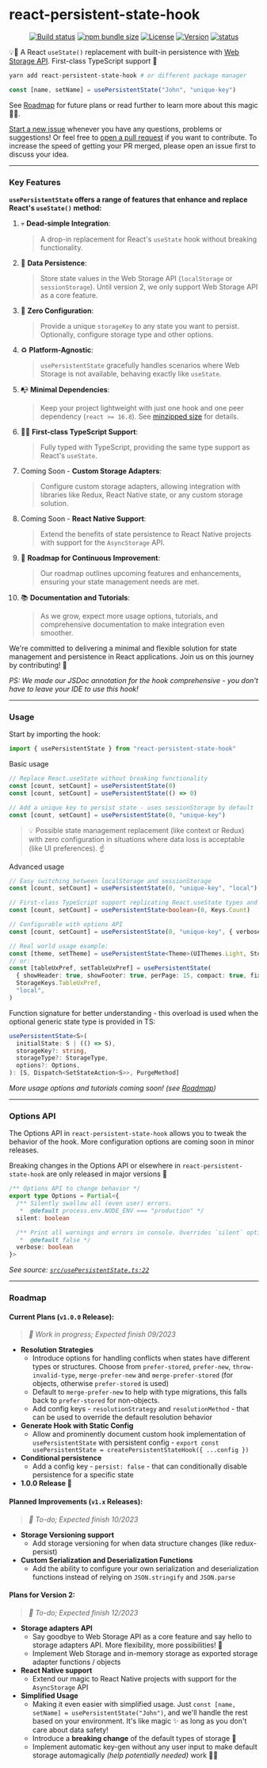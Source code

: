 # react-persistent-state-hook

<div align="center">

[![Build status](https://img.shields.io/github/actions/workflow/status/deniskabana/react-persistent-state-hook/pr-and-main-tests.yml?branch=main&style=for-the-badge)](/actions/workflows/pr-and-main-tests.yml)
[![npm bundle size](https://img.shields.io/bundlephobia/minzip/react-persistent-state-hook?style=for-the-badge)](https://bundlephobia.com/package/react-persistent-state-hook?style=for-the-badge)
[![License](https://img.shields.io/github/license/deniskabana/react-persistent-state-hook?style=for-the-badge)](./LICENSE)
[![Version](https://img.shields.io/npm/v/react-persistent-state-hook?style=for-the-badge)](https://www.npmjs.com/package/react-persistent-state-hook)
[![status](https://img.shields.io/badge/status-production_ready-green?style=for-the-badge)](https://www.npmjs.com/package/react-persistent-state-hook)

</div>

💡🧠 A React `useState()` replacement with built-in persistence with [Web Storage API](https://developer.mozilla.org/en-US/docs/Web/API/Web_Storage_API). First-class TypeScript support 💪

```bash
yarn add react-persistent-state-hook # or different package manager
```

```typescript
const [name, setName] = usePersistentState("John", "unique-key")
```

See [Roadmap](#roadmap) for future plans or read further to learn more about this magic 🧙‍♀️.

[Start a new issue](https://github.com/deniskabana/react-persistent-state-hook/issues) whenever you have any questions, problems or suggestions! Or feel free to [open a pull request](https://github.com/deniskabana/react-persistent-state-hook/pulls) if you want to contribute. To increase the speed of getting your PR merged, please open an issue first to discuss your idea.

---

### Key Features

**`usePersistentState` offers a range of features that enhance and replace React's `useState()` method:**

1. 💀 **Dead-simple Integration**:

   > A drop-in replacement for React's `useState` hook without breaking functionality.

2. 🧠 **Data Persistence**:

   > Store state values in the Web Storage API (`localStorage` or `sessionStorage`). Until version 2, we only support Web Storage API as a core feature.

3. 🐣 **Zero Configuration**:

   > Provide a unique `storageKey` to any state you want to persist. Optionally, configure storage type and other options.

4. ♻️ **Platform-Agnostic**:

   > `usePersistentState` gracefully handles scenarios where Web Storage is not available, behaving exactly like `useState`.

5. 📭 **Minimal Dependencies**:

   > Keep your project lightweight with just one hook and one peer dependency (`react >= 16.8`). See [minzipped size](#react-persistent-state-hook) for details.

6. 🧑‍💻 **First-class TypeScript Support**:

   > Fully typed with TypeScript, providing the same type support as React's `useState`.

7. Coming Soon - **Custom Storage Adapters**:

   > Configure custom storage adapters, allowing integration with libraries like Redux, React Native state, or any custom storage solution.

8. Coming Soon - **React Native Support**:

   > Extend the benefits of state persistence to React Native projects with support for the `AsyncStorage` API.

9. 🚧 **Roadmap for Continuous Improvement**:

   > Our roadmap outlines upcoming features and enhancements, ensuring your state management needs are met.

10. 📚 **Documentation and Tutorials**:
    > As we grow, expect more usage options, tutorials, and comprehensive documentation to make integration even smoother.

We're committed to delivering a minimal and flexible solution for state management and persistence in React applications. Join us on this journey by contributing! 🚀

_PS: We made our JSDoc annotation for the hook comprehensive - you don't have to leave your IDE to use this hook!_

---

### Usage

Start by importing the hook:

```typescript
import { usePersistentState } from "react-persistent-state-hook"
```

Basic usage

```typescript
// Replace React.useState without breaking functionality
const [count, setCount] = usePersistentState(0)
const [count, setCount] = usePersistentState(() => 0)

// Add a unique key to persist state - uses sessionStorage by default
const [count, setCount] = usePersistentState(0, "unique-key")
```

> 💡 Possible state management replacement (like context or Redux) with zero configuration in situations where data loss is acceptable (like UI preferences). ☝️

Advanced usage

```typescript
// Easy switching between localStorage and sessionStorage
const [count, setCount] = usePersistentState(0, "unique-key", "local")
```

```typescript
// First-class TypeScript support replicating React.useState types and overloads 🎉
const [count, setCount] = usePersistentState<boolean>(0, Keys.Count)
```

```typescript
// Configurable with options API
const [count, setCount] = usePersistentState(0, "unique-key", { verbose: true })
```

```typescript
// Real world usage example:
const [theme, setTheme] = usePersistentState<Theme>(UIThemes.Light, StorageKeys.Theme, "local")
// or:
const [tableUxPref, setTableUxPref] = usePersistentState(
  { showHeader: true, showFooter: true, perPage: 15, compact: true, fixedHeader: true },
  StorageKeys.TableUxPref,
  "local",
)
```

Function signature for better understanding - this overload is used when the optional generic state type is provided in TS:

```typescript
usePersistentState<S>(
  initialState: S | (() => S),
  storageKey?: string,
  storageType?: StorageType,
  options?: Options,
): [S, Dispatch<SetStateAction<S>>, PurgeMethod]
```

_More usage options and tutorials coming soon! (see [Roadmap](#roadmap))_

---

### Options API

The Options API in `react-persistent-state-hook` allows you to tweak the behavior of the hook. More configuration options are coming soon in minor releases.

Breaking changes in the Options API or elsewhere in `react-persistent-state-hook` are only released in major versions 🤞

```typescript
/** Options API to change behavior */
export type Options = Partial<{
  /** Silently swallow all (even user) errors.
   *  @default process.env.NODE_ENV === "production" */
  silent: boolean

  /** Print all warnings and errors in console. Overrides `silent` option.
   *  @default false */
  verbose: boolean
}>
```

_See source: [`src/usePersistentState.ts:22`](./src/usePersistentState.ts#L22)_

---

### Roadmap

#### Current Plans (`v1.0.0` Release):

> _🚧 Work in progress; Expected finish 09/2023_

- **Resolution Strategies**
  - Introduce options for handling conflicts when states have different types or structures. Choose from `prefer-stored`, `prefer-new`, `throw-invalid-type`, `merge-prefer-new` and `merge-prefer-stored` (for objects, otherwise `prefer-stored` is used)
  - Default to `merge-prefer-new` to help with type migrations, this falls back to `prefer-stored` for non-objects.
  - Add config keys - `resolutionStrategy` and `resolutionMethod` - that can be used to override the default resolution behavior
- **Generate Hook with Static Config**
  - Allow and prominently document custom hook implementation of `usePersistentState` with persistent config - `export const usePersistentState = createPersistentStateHook({ ...config })`
- **Conditional persistence**
  - Add a config key - `persist: false` - that can conditionally disable persistence for a specific state
- **1.0.0 Release 🎉**

#### Planned Improvements (`v1.x` Releases):

> _📝 To-do; Expected finish 10/2023_

- **Storage Versioning support**
  - Add storage versioning for when data structure changes (like redux-persist)
- **Custom Serialization and Deserialization Functions**
  - Add the ability to configure your own serialization and deserialization functions instead of relying on `JSON.stringify` and `JSON.parse`

#### Plans for Version 2:

> _📝 To-do; Expected finish 12/2023_

- **Storage adapters API**
  - Say goodbye to Web Storage API as a core feature and say hello to storage adapters API. More flexibility, more possibilities! 🔄
  - Implement Web Storage and in-memory storage as exported storage adapter functions / objects
- **React Native support**
  - Extend our magic to React Native projects with support for the `AsyncStorage` API
- **Simplified Usage**
  - Making it even easier with simplified usage. Just `const [name, setName] = usePersistentState("John")`, and we'll handle the rest based on your environment. It's like magic ✨ as long as you don't care about data safety!
  - Introduce a **breaking change** of the default types of storage 🚨
  - Implement automatic key-gen without any user input to make default storage automagically _(help potentially needed)_ work 🧑‍🔬
